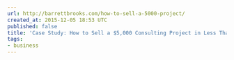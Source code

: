 ```yaml
---
url: http://barrettbrooks.com/how-to-sell-a-5000-project/
created_at: 2015-12-05 18:53 UTC
published: false
title: 'Case Study: How to Sell a $5,000 Consulting Project in Less Than a Week'
tags:
- business
---
```



